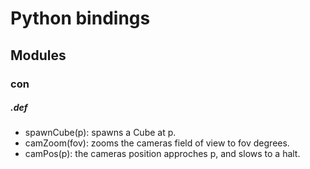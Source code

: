 # Python bindings

## Modules

### con

##### .def
- spawnCube(p): spawns a Cube at p.
- camZoom(fov): zooms the cameras field of view to fov degrees.
- camPos(p): the cameras position approches p, and slows to a halt.